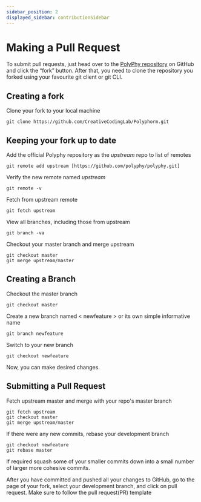```yaml
---
sidebar_position: 2
displayed_sidebar: contributionSidebar
---
```


# Making a Pull Request

To submit pull requests, just head over to the [PolyPhy repository](https://github.com/CreativeCodingLab/Polyphorm) on GitHub and click the “fork” button. After that, you need to clone the repository you forked using your favourite git client or git CLI.

## Creating a fork
 Clone your fork to your local machine

    git clone https://github.com/CreativeCodingLab/Polyphorm.git

## Keeping your fork up to date
 Add the official Polyphy repository as the *upstream* repo to list of remotes

    git remote add upstream [https://github.com/polyphy/polyphy.git]

  

 Verify the new remote named *upstream*

    git remote -v

  

 Fetch from upstream remote

    git fetch upstream

  

 View all branches, including those from upstream

    git branch -va

  

 Checkout your master branch and merge upstream

    git checkout master
    git merge upstream/master

## Creating a Branch

  

 Checkout the master branch

    git checkout master

  

 Create a new branch named < newfeature > or its own simple informative name

    git branch newfeature

  
 Switch to your new branch

    git checkout newfeature


Now, you can make desired changes.

## Submitting a Pull Request

  

 Fetch upstream master and merge with your repo's master branch

    git fetch upstream
    git checkout master
    git merge upstream/master

 If there were any new commits, rebase your development branch

    git checkout newfeature
    git rebase master

  

If required squash some of your smaller commits down into a small number of larger more cohesive commits.

  

After you have committed and pushed all your changes to GitHub, go to the page of your fork, select your development branch, and click on pull request. Make sure to follow the pull request(PR) template
